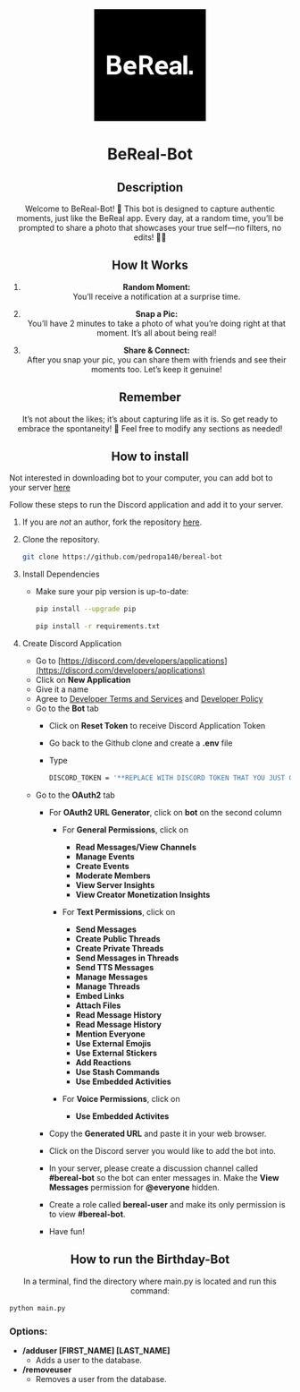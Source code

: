 <link rel="preconnect" href="https://fonts.googleapis.com">
<link rel="preconnect" href="https://fonts.gstatic.com" crossorigin>
<link href="https://fonts.googleapis.com/css2?family=Crimson+Pro&family=Literata" rel="stylesheet">

<div align=center>
<img src="images/icon.png" alt="icon.png" width="200" height="200">
<h1>BeReal-Bot</h1>

## Description
Welcome to BeReal-Bot! 👋 This bot is designed to capture authentic moments, just like the BeReal app. Every day, at a random time, you’ll be prompted to share a photo that showcases your true self—no filters, no edits! 📸✨

## How It Works

1. **Random Moment:**  
   You’ll receive a notification at a surprise time.

2. **Snap a Pic:**  
   You’ll have 2 minutes to take a photo of what you’re doing right at that moment. It’s all about being real!

3. **Share & Connect:**  
   After you snap your pic, you can share them with friends and see their moments too. Let’s keep it genuine!

## Remember
It’s not about the likes; it’s about capturing life as it is. So get ready to embrace the spontaneity! 🎉
Feel free to modify any sections as needed!
</div>


<div align=center>
  
## How to install

</div>

Not interested in downloading bot to your computer, you can add bot to your server [here](https://discord.com/oauth2/authorize?client_id=1257414324025032826&permissions=1147883697994816&integration_type=0&scope=bot)

Follow these steps to run the Discord application and add it to your server.
1. If you are *not* an author, fork the repository [here](https://github.com/pedropa140/bereal-bot/fork).
2. Clone the repository.
    ```bash
    git clone https://github.com/pedropa140/bereal-bot
    ```

3. Install Dependencies
   - Make sure your pip version is up-to-date:
      ```bash
      pip install --upgrade pip
      ```
      ```bash
      pip install -r requirements.txt
      ```
3. Create Discord Application <br>
    - Go to [https://discord.com/developers/applications](https://discord.com/developers/applications)
    - Click on **New Application**
    - Give it a name
    - Agree to [Developer Terms and Services](https://discord.com/developers/docs/policies-and-agreements/developer-terms-of-service) and [Developer Policy](https://discord.com/developers/docs/policies-and-agreements/developer-policy)
    - Go to the **Bot** tab
      - Click on **Reset Token** to receive Discord Application Token
      - Go back to the Github clone and create a **.env** file
      - Type
        
        ```bash
        DISCORD_TOKEN = '**REPLACE WITH DISCORD TOKEN THAT YOU JUST COPIED**'
        ```
    - Go to the **OAuth2** tab
      - For **OAuth2 URL Generator**, click on **bot** on the second column
        - For **General Permissions**, click on
          - **Read Messages/View Channels**
          - **Manage Events**
          - **Create Events**
          - **Moderate Members**
          - **View Server Insights**
          - **View Creator Monetization Insights**
  
      
        - For **Text Permissions**, click on
          - **Send Messages**
          - **Create Public Threads**
          - **Create Private Threads**
          - **Send Messages in Threads**
          - **Send TTS Messages**
          - **Manage Messages**
          - **Manage Threads**
          - **Embed Links**
          - **Attach Files**
          - **Read Message History**
          - **Read Message History**
          - **Mention Everyone**
          - **Use External Emojis**
          - **Use External Stickers**
          - **Add Reactions**
          - **Use Stash Commands**
          - **Use Embedded Activities**
  
      
        - For **Voice Permissions**, click on
          - **Use Embedded Activites**
  
            
      - Copy the **Generated URL** and paste it in your web browser.
      - Click on the Discord server you would like to add the bot into.
      - In your server, please create a discussion channel called **#bereal-bot** so the bot can enter messages in. Make the **View Messages** permission for **@everyone** hidden.
      - Create a role called **bereal-user** and make its only permission is to view **#bereal-bot**.
      - Have fun!
        
<div align=center>   
  
## How to run the Birthday-Bot

In a terminal, find the directory where main.py is located and run this command:
</div>

  ```bash
  python main.py
  ```

### Options:
  - **/adduser [FIRST_NAME] [LAST_NAME]**
    - Adds a user to the database.
  - **/removeuser**
    - Removes a user from the database.